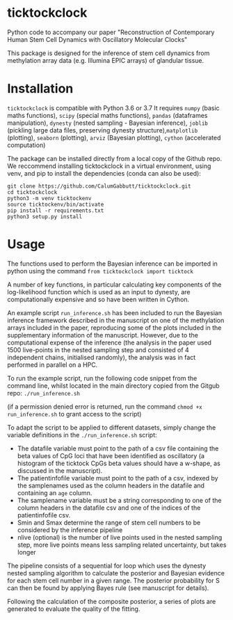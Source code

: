 # ticktockclock
Python code to accompany our paper "Reconstruction of Contemporary Human Stem Cell Dynamics with Oscillatory Molecular Clocks"

This package is designed for the inference of stem cell dynamics from methylation array data (e.g. Illumina EPIC arrays) of glandular tissue. 

# Installation 
`ticktockclock` is compatible with Python 3.6 or 3.7 It requires `numpy` (basic maths functions), `scipy` (special maths functions), `pandas` (dataframes manipulation), `dynesty` (nested sampling - Bayesian inference), `joblib` (pickling large data files, preserving dynesty structure),`matplotlib` (plotting), `seaborn` (plotting), `arviz` (Bayesian plotting), `cython` (accelerated computation)

The package can be installed directly from a local copy of the Github repo. We reccommend installing ticktockclock in a virtual environment, using venv, and pip to install the dependencies (conda can also be used):

```
git clone https://github.com/CalumGabbutt/ticktockclock.git
cd ticktockclock
python3 -m venv ticktockenv
source ticktockenv/bin/activate
pip install -r requirements.txt
python3 setup.py install
```

# Usage
The functions used to perform the Bayesian inference can be imported in python using the command
`from ticktockclock import ticktock`

A number of key functions, in particular calculating key components of the log-likelihood function which is used as an input to dynesty, are computationally expensive and so have been written in Cython.

An example script `run_inference.sh` has been included to run the Bayesian inference framework described in the manuscript on one of the methylation arrays included in the paper, reproducing some of the plots included in the supplementary information of the manuscript. However, due to the computational expense of the inference (the analysis in the paper used 1500 live-points in the nested sampling step and consisted of 4 independent chains, initialised randomly), the analysis was in fact performed in parallel on a HPC. 

To run the example script, run the following code snippet from the command line, whilst located in the main directory copied from the Gitgub repo:
`./run_inference.sh`

(if a permission denied error is returned, run the command `chmod +x run_inference.sh` to grant access to the script)

To adapt the script to be applied to different datasets, simply change the variable definitions in the `./run_inference.sh` script:
* The datafile variable must point to the path of a csv file containing the beta values of CpG loci that have been identified as oscillatory (a histogram of the ticktock CpGs beta values should have a w-shape, as discussed in the manuscript). 
* The patientinfofile variable must point to the path of a csv, indexed by the samplenames used as the column headers in the datafile and containing an `age` column.
* The samplename variable must be a string corresponding to one of the column headers in the datafile csv and one of the indices of the patientinfofile csv.
* Smin and Smax determine the range of stem cell numbers to be considered by the inference pipeline
* nlive (optional) is the number of live points used in the nested sampling step, more live points means less sampling related uncertainty, but takes longer

The pipeline consists of a sequential for loop which uses the dynesty nested sampling algorithm to calculate the posterior and Bayesian evidence for each stem cell number in a given range. The posterior probability for S can then be found by applying Bayes rule (see manuscript for details). 

Following the calculation of the composite posterior, a series of plots are generated to evaluate the quality of the fitting.
